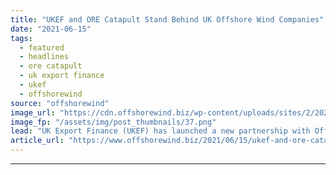 ```yaml
---
title: "UKEF and ORE Catapult Stand Behind UK Offshore Wind Companies"
date: "2021-06-15"
tags: 
  - featured
  - headlines
  - ore catapult
  - uk export finance
  - ukef
  - offshorewind
source: "offshorewind"
image_url: "https://cdn.offshorewind.biz/wp-content/uploads/sites/2/2021/06/15113003/UKEF-and-ORE-Catapult-Stand-Behind-UK-Offshore-Wind-Companies.png"
image_fp: "/assets/img/post_thumbnails/37.png"
lead: "UK Export Finance (UKEF) has launched a new partnership with Offshore Renewable Energy (ORE)"
article_url: "https://www.offshorewind.biz/2021/06/15/ukef-and-ore-catapult-stand-behind-uk-offshore-wind-companies/"
---
```


---
